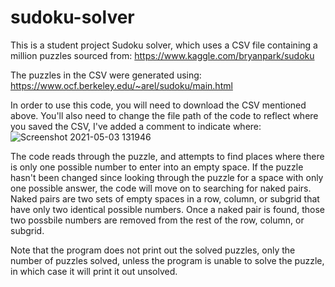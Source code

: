 
# sudoku-solver
This is a student project Sudoku solver, which uses a CSV file containing a million puzzles sourced from: https://www.kaggle.com/bryanpark/sudoku

The puzzles in the CSV were generated using: https://www.ocf.berkeley.edu/~arel/sudoku/main.html

In order to use this code, you will need to download the CSV mentioned above. You'll also need to change the file path of the code to reflect where you saved the CSV, I've added
a comment to indicate where:
![Screenshot 2021-05-03 131946](https://user-images.githubusercontent.com/67080612/116915973-53305f80-ac12-11eb-9999-ee2f40346119.jpg)

The code reads through the puzzle, and attempts to find places where there is only one possible number to enter into an empty space. If the puzzle hasn't been changed since looking
through the puzzle for a space with only one possible answer, the code will move on to searching for naked pairs. Naked pairs are two sets of empty spaces in a row, column, or 
subgrid that have only two identical possible numbers. Once a naked pair is found, those two possbile numbers are removed from the rest of the row, column, or subgrid.  

Note that the program does not print out the solved puzzles, only the number of puzzles solved, unless the program is unable to solve the puzzle, in which case it will print it out unsolved. 
